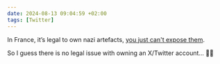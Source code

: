 ```yaml
---
date: 2024-08-13 09:04:59 +02:00
tags: [Twitter]
---
```


In France, it’s legal to own nazi artefacts, [you just can't expose them](https://www.legifrance.gouv.fr/codes/article_lc/LEGIARTI000022375941).

So I guess there is no legal issue with owning an X/Twitter account… 🤷‍♂️